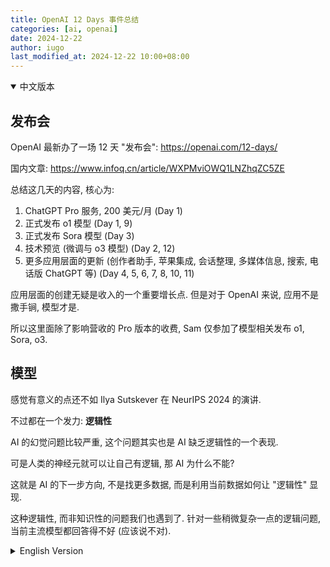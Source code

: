 ```yaml
---
title: OpenAI 12 Days 事件总结
categories: [ai, openai]
date: 2024-12-22
author: iugo
last_modified_at: 2024-12-22 10:00+08:00
---
```


<details lang="zh" open>
<summary>中文版本</summary>
<div markdown="1">

## 发布会

OpenAI 最新办了一场 12 天 "发布会": <https://openai.com/12-days/>

国内文章: <https://www.infoq.cn/article/WXPMviOWQ1LNZhqZC5ZE>

总结这几天的内容, 核心为:

1. ChatGPT Pro 服务, 200 美元/月 (Day 1)
2. 正式发布 o1 模型 (Day 1, 9)
3. 正式发布 Sora 模型 (Day 3)
4. 技术预览 (微调与 o3 模型) (Day 2, 12)
5. 更多应用层面的更新 (创作者助手, 苹果集成, 会话整理, 多媒体信息, 搜索,
   电话版 ChatGPT 等) (Day 4, 5, 6, 7, 8, 10, 11)

应用层面的创建无疑是收入的一个重要增长点. 但是对于 OpenAI 来说, 应用不是撒手锏,
模型才是.

所以这里面除了影响营收的 Pro 版本的收费, Sam 仅参加了模型相关发布 o1, Sora, o3.

## 模型

感觉有意义的点还不如 Ilya Sutskever 在 NeurIPS 2024 的演讲.

不过都在一个发力: **逻辑性**

AI 的幻觉问题比较严重, 这个问题其实也是 AI 缺乏逻辑性的一个表现.

可是人类的神经元就可以让自己有逻辑, 那 AI 为什么不能?

这就是 AI 的下一步方向, 不是找更多数据, 而是利用当前数据如何让 "逻辑性" 显现.

这种逻辑性, 而非知识性的问题我们也遇到了. 针对一些稍微复杂一点的逻辑问题,
当前主流模型都回答得不好 (应该说不对).

</div>
</details>

<details lang="en">
<summary>English Version</summary>
<div markdown="1">

## Launch Event

OpenAI recently held a 12-day "launch event": <https://openai.com/12-days/>

Key announcements during these days include:

1. ChatGPT Pro service at $200/month (Day 1)
2. Official release of o1 model (Day 1, 9)
3. Official release of Sora model (Day 3)
4. Technical previews (fine-tuning and o3 model) (Day 2, 12)
5. More application-level updates (Creator Assistant, Apple integration,
   conversation organization, multimedia handling, search, phone version of
   ChatGPT, etc.) (Day 4, 5, 6, 7, 8, 10, 11)

Application-level innovations are undoubtedly an important growth point for
revenue. However, for OpenAI, applications are not their trump card - models are.

That's why among all these announcements, Sam only participated in model-related
releases: o1, Sora, and o3.

## Models

The meaningful points here are not as significant as Ilya Sutskever's speech at
NeurIPS 2024.

However, they all focus on one direction: **logical reasoning**

AI's hallucination problem is quite serious, which is actually a manifestation
of AI's lack of logical reasoning ability.

Human neurons can enable logical thinking, so why can't AI?

This is the next direction for AI - not finding more data, but utilizing existing
data to manifest "logical reasoning".

We've also encountered this issue of logical reasoning versus knowledge. Current
mainstream models don't perform well (or more accurately, don't perform correctly)
on slightly more complex logical problems.

</div>
</details>
